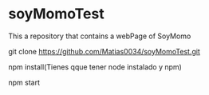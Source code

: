 # soyMomoTest
This a repository that contains a webPage of SoyMomo 

git clone https://github.com/Matias0034/soyMomoTest.git

npm install(Tienes qque tener node instalado y npm)

npm start


